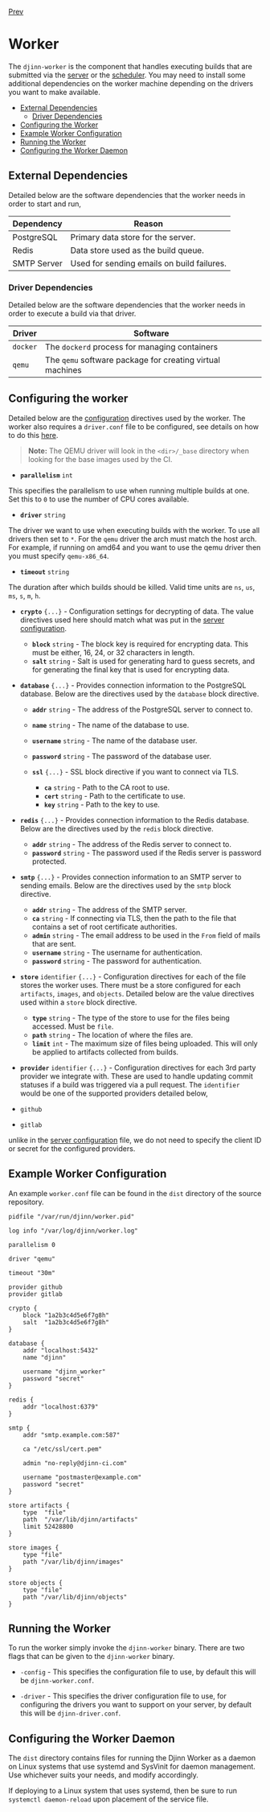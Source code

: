 [Prev](/admin/server)

# Worker

The `djinn-worker` is the component that handles executing builds that are
submitted via the [server](/admin/server) or the [scheduler](/admin/scheduler).
You may need to install some additional dependencies on the worker machine
depending on the drivers you want to make available.

* [External Dependencies](#external-dependencies)
  * [Driver Dependencies](#driver-dependencies)
* [Configuring the Worker](#configuring-the-worker)
* [Example Worker Configuration](#example-worker-configuration)
* [Running the Worker](#running-the-worker)
* [Configuring the Worker Daemon](#configuring-the-worker-daemon)

## External Dependencies

Detailed below are the software dependencies that the worker needs in order
to start and run,

| Dependency  | Reason                                     |
|-------------|--------------------------------------------|
| PostgreSQL  | Primary data store for the server.         |
| Redis       | Data store used as the build queue.        |
| SMTP Server | Used for sending emails on build failures. |

### Driver Dependencies

Detailed below are the software dependencies that the worker needs in order
to execute a build via that driver.

| Driver   | Software                                                  |
|----------|-----------------------------------------------------------|
| `docker` | The `dockerd` process for managing containers             |
| `qemu`   | The `qemu` software package for creating virtual machines |

## Configuring the worker

Detailed below are the [configuration](/admin/configuration) directives used by
the worker. The worker also requires a `driver.conf` file to be configured, see
details on how to do this [here](/user/offline-runner#configuring-drivers).

>**Note:** The QEMU driver will look in the `<dir>/_base` directory when looking
for the base images used by the CI.

* **`parallelism`** `int`

This specifies the parallelism to use when running multiple builds at one. Set
this to `0` to use the number of CPU cores available.

* **`driver`** `string`

The driver we want to use when executing builds with the worker. To use all
drivers then set to `*`. For the `qemu` driver the arch must match the host
arch. For example, if running on amd64 and you want to use the qemu driver then
you must specify `qemu-x86_64`.

* **`timeout`** `string`

The duration after which builds should be killed. Valid time units are `ns`,
`us`, `ms`, `s`, `m`, `h`.

* **`crypto`** `{...}` - Configuration settings for decrypting of data. The
value directives used here should match what was put in the
[server configuration](/admin/server#configuring-the-server).

  * **`block`** `string` - The block key is required for encrypting data. This
must be either, 16, 24, or 32 characters in length.
  * **`salt`** `string` -  Salt is used for generating hard to guess secrets,
and for generating the final key that is used for encrypting data.

* **`database`** `{...}` - Provides connection information to the PostgreSQL
database. Below are the directives used by the `database` block directive.

  * **`addr`** `string` - The address of the PostgreSQL server to connect to.
  * **`name`** `string` - The name of the database to use.
  * **`username`** `string` - The name of the database user.
  * **`password`** `string` - The password of the database user.

  * **`ssl`** `{...}` - SSL block directive if you want to connect via TLS.

    * **`ca`** `string` - Path to the CA root to use.
    * **`cert`** `string` - Path to the certificate to use.
    * **`key`** `string` - Path to the key to use.

* **`redis`** `{...}` - Provides connection information to the Redis database.
Below are the directives used by the `redis` block directive.

  * **`addr`** `string` - The address of the Redis server to connect to.
  * **`password`** `string` - The password used if the Redis server is
password protected.

* **`smtp`** `{...}` - Provides connection information to an SMTP server to
sending emails. Below are the directives used by the `smtp` block directive.

  * **`addr`** `string` - The address of the SMTP server.
  * **`ca`** `string` - If connecting via TLS, then the path to the file that
  contains a set of root certificate authorities.
  * **`admin`** `string` - The email address to be used in the `From` field of
  mails that are sent.
  * **`username`** `string` - The username for authentication.
  * **`password`** `string` - The password for authentication.

* **`store`** `identifier` `{...}` - Configuration directives for each of the
file stores the worker uses. There must be a store configured for each
`artifacts`, `images`, and `objects`. Detailed below are the value directives
used within a `store` block directive.

  * **`type`** `string` - The type of the store to use for the files being
accessed. Must be `file`.
  * **`path`** `string` - The location of where the files are.
  * **`limit`** `int` - The maximum size of files being uploaded. This will only
be applied to artifacts collected from builds.

* **`provider`** `identifier` `{...}` - Configuration directives for each 3rd
party provider we integrate with. These are used to handle updating commit
statuses if a build was triggered via a pull request. The `identifier` would be
one of the supported providers detailed below,

* `github`
* `gitlab`

unlike in the [server configuration](/admin/server#configuring-the-server)
file, we do not need to specify the client ID or secret for the configured
providers.

## Example Worker Configuration

An example `worker.conf` file can be found in the `dist` directory of the
source repository.

    pidfile "/var/run/djinn/worker.pid"

    log info "/var/log/djinn/worker.log"

    parallelism 0

    driver "qemu"

    timeout "30m"

    provider github
    provider gitlab

    crypto {
        block "1a2b3c4d5e6f7g8h"
        salt  "1a2b3c4d5e6f7g8h"
    }

    database {
        addr "localhost:5432"
        name "djinn"

        username "djinn_worker"
        password "secret"
    }

    redis {
        addr "localhost:6379"
    }

    smtp {
        addr "smtp.example.com:587"

        ca "/etc/ssl/cert.pem"

        admin "no-reply@djinn-ci.com"

        username "postmaster@example.com"
        password "secret"
    }

    store artifacts {
        type  "file"
        path  "/var/lib/djinn/artifacts"
        limit 52428800
    }

    store images {
        type "file"
        path "/var/lib/djinn/images"
    }

    store objects {
        type "file"
        path "/var/lib/djinn/objects"
    }

## Running the Worker

To run the worker simply invoke the `djinn-worker` binary. There are two flags
that can be given to the `djinn-worker` binary.

* `-config` - This specifies the configuration file to use, by default
this will be `djinn-worker.conf`.

* `-driver` - This specifies the driver configuration file to use, for
configuring the drivers you want to support on your server, by default this
will be `djinn-driver.conf`.

## Configuring the Worker Daemon

The `dist` directory contains files for running the Djinn Worker as a daemon
on Linux systems that use systemd and SysVinit for daemon management. Use
whichever suits your needs, and modify accordingly.

If deploying to a Linux system that uses systemd, then be sure to run
`systemctl daemon-reload` upon placement of the service file.

